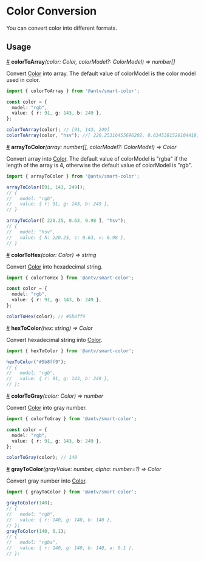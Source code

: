 # Color Conversion

You can convert color into different formats.

## Usage

<a name="colorToArray" href="#colorToArray">#</a> **colorToArray**<i>(color: Color, colorModel?: ColorModel) => number[]</i>

Convert [Color](https://github.com/neoddish/color-palette-json-schema#color) into array. 
The default value of colorModel is the color model used in color.

```ts
import { colorToArray } from '@antv/smart-color';

const color = {
  model: "rgb",
  value: { r: 91, g: 143, b: 249 },
}; 

colorToArray(color); // [91, 143, 249]
colorToArray(color, "hsv"); //[ 220.25316455696202, 0.6345381526104418, 0.9764705882352941 ]
```

<a name="arrayToColor" href="#arrayToColor">#</a> **arrayToColor**<i>(array: number[], colorModel?: ColorModel) => Color</i>

Convert array into [Color](https://github.com/neoddish/color-palette-json-schema#color). 
The default value of colorModel is "rgba" if the length of the array is 4, otherwise the default value of colorModel is "rgb".


```ts
import { arrayToColor } from '@antv/smart-color';

arrayToColor([91, 143, 249]); 
// {
//   model: "rgb",
//   value: { r: 91, g: 143, b: 249 },
// }

arrayToColor([ 220.25, 0.63, 0.98 ], "hsv");
// {
//   model: "hsv",
//   value: { h: 220.25, s: 0.63, v: 0.98 },
// }
```

<a name="colorToHex" href="#colorToHex">#</a> **colorToHex**<i>(color: Color) => string</i>

Convert [Color](https://github.com/neoddish/color-palette-json-schema#color) into hexadecimal string.

```ts
import { colorToHex } from '@antv/smart-color';

const color = {
  model: "rgb",
  value: { r: 91, g: 143, b: 249 },
}; 

colorToHex(color); // #5b8ff9
```

<a name="hexToColor" href="#hexToColor">#</a> **hexToColor**<i>(hex: string) => Color</i>

Convert hexadecimal string into [Color](https://github.com/neoddish/color-palette-json-schema#color).

```ts
import { hexToColor } from '@antv/smart-color';

hexToColor("#5b8ff9"); 
// {
//   model: "rgb",
//   value: { r: 91, g: 143, b: 249 },
// }; 
```

<a name="colorToGray" href="#colorToGray">#</a> **colorToGray**<i>(color: Color) => number</i>

Convert [Color](https://github.com/neoddish/color-palette-json-schema#color) into gray number.

```ts
import { colorToGray } from '@antv/smart-color';

const color = {
  model: "rgb",
  value: { r: 91, g: 143, b: 249 },
}; 

colorToGray(color); // 140
```

<a name="grayToColor" href="#grayToColor">#</a> **grayToColor**<i>(grayValue: number, alpha: number=1) => Color</i>

Convert gray number into [Color](https://github.com/neoddish/color-palette-json-schema#color).

```ts
import { grayToColor } from '@antv/smart-color';

grayToColor(140); 
// {
//   model: "rgb",
//   value: { r: 140, g: 140, b: 140 },
// }; 
grayToColor(140, 0.1); 
// {
//   model: "rgba",
//   value: { r: 140, g: 140, b: 140, a: 0.1 },
// }; 
```
